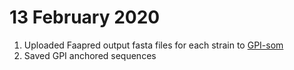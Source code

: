 # 13 February 2020
1. Uploaded Faapred output fasta files for each strain to [GPI-som](http://genomics.unibe.ch/cgi-bin/gpi.cgi)
1. Saved GPI anchored sequences
